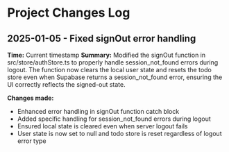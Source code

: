 # Project Changes Log

## 2025-01-05 - Fixed signOut error handling
**Time:** Current timestamp
**Summary:** Modified the signOut function in src/store/authStore.ts to properly handle session_not_found errors during logout. The function now clears the local user state and resets the todo store even when Supabase returns a session_not_found error, ensuring the UI correctly reflects the signed-out state.

**Changes made:**
- Enhanced error handling in signOut function catch block
- Added specific handling for session_not_found errors during logout
- Ensured local state is cleared even when server logout fails
- User state is now set to null and todo store is reset regardless of logout error type
